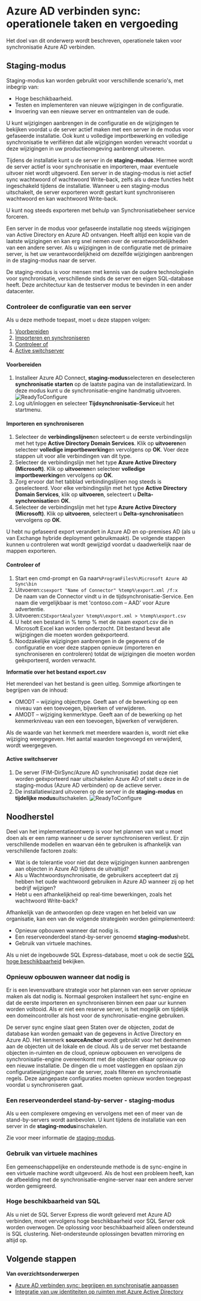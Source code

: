 <properties
   pageTitle="Azure AD verbinden sync: operationele taken en aandachtspunten | Microsoft Azure"
   description="Dit onderwerp beschrijft de operationele taken voor synchronisatie Azure AD verbinden en het voorbereiden voor de exploitatie van dit onderdeel."
   services="active-directory"
   documentationCenter=""
   authors="AndKjell"
   manager="femila"
   editor=""/>

<tags
   ms.service="active-directory"
   ms.devlang="na"
   ms.topic="article"
   ms.tgt_pltfrm="na"
   ms.workload="identity"
   ms.date="09/01/2016"
   ms.author="billmath"/>

# <a name="azure-ad-connect-sync-operational-tasks-and-consideration"></a>Azure AD verbinden sync: operationele taken en vergoeding
Het doel van dit onderwerp wordt beschreven, operationele taken voor synchronisatie Azure AD verbinden.

## <a name="staging-mode"></a>Staging-modus
Staging-modus kan worden gebruikt voor verschillende scenario's, met inbegrip van:

-   Hoge beschikbaarheid.
-   Testen en implementeren van nieuwe wijzigingen in de configuratie.
-   Invoering van een nieuwe server en ontmantelen van de oude.

U kunt wijzigingen aanbrengen in de configuratie en de wijzigingen te bekijken voordat u de server actief maken met een server in de modus voor gefaseerde installatie. Ook kunt u volledige importbewerking en volledige synchronisatie te verifiëren dat alle wijzigingen worden verwacht voordat u deze wijzigingen in uw productieomgeving aanbrengt uitvoeren.

Tijdens de installatie kunt u de server in de **staging-modus**. Hiermee wordt de server actief is voor synchronisatie en importeren, maar eventuele uitvoer niet wordt uitgevoerd. Een server in de staging-modus is niet actief sync wachtwoord of wachtwoord Write-back, zelfs als u deze functies hebt ingeschakeld tijdens de installatie. Wanneer u een staging-modus uitschakelt, de server exporteren wordt gestart kunt synchroniseren wachtwoord en kan wachtwoord Write-back.

U kunt nog steeds exporteren met behulp van Synchronisatiebeheer service forceren.

Een server in de modus voor gefaseerde installatie nog steeds wijzigingen van Active Directory en Azure AD ontvangen. Heeft altijd een kopie van de laatste wijzigingen en kan erg snel nemen over de verantwoordelijkheden van een andere server. Als u wijzigingen in de configuratie met de primaire server, is het uw verantwoordelijkheid om dezelfde wijzigingen aanbrengen in de staging-modus naar de server.

De staging-modus is voor mensen met kennis van de oudere technologieën voor synchronisatie, verschillende sinds de server een eigen SQL-database heeft. Deze architectuur kan de testserver modus te bevinden in een ander datacenter.

### <a name="verify-the-configuration-of-a-server"></a>Controleer de configuratie van een server
Als u deze methode toepast, moet u deze stappen volgen:

1. [Voorbereiden](#prepare)
2. [Importeren en synchroniseren](#import-and-synchronize)
3. [Controleer of](#verify)
4. [Active switchserver](#switch-active-server)

#### <a name="prepare"></a>Voorbereiden

1. Installeer Azure AD Connect, **staging-modus**selecteren en deselecteren **synchronisatie starten** op de laatste pagina van de installatiewizard. In deze modus kunt u de synchronisatie-engine handmatig uitvoeren.
![ReadyToConfigure](./media/active-directory-aadconnectsync-operations/readytoconfigure.png)
2. Log uit/inloggen en selecteer **Tijdsynchronisatie-Service**uit het startmenu.

#### <a name="import-and-synchronize"></a>Importeren en synchroniseren

1. Selecteer de **verbindingslijnen**en selecteert u de eerste verbindingslijn met het type **Active Directory Domain Services**. Klik op **uitvoeren**en selecteer **volledige importbewerking**en vervolgens op **OK**. Voer deze stappen uit voor alle verbindingen van dit type.
2. Selecteer de verbindingslijn met het type **Azure Active Directory (Microsoft)**. Klik op **uitvoeren**en selecteer **volledige importbewerking**en vervolgens op **OK**.
3. Zorg ervoor dat het tabblad verbindingslijnen nog steeds is geselecteerd. Voor elke verbindingslijn met het type **Active Directory Domain Services**, klik op **uitvoeren**, selecteert u **Delta-synchronisatie**en **OK**.
4. Selecteer de verbindingslijn met het type **Azure Active Directory (Microsoft)**. Klik op **uitvoeren**, selecteert u **Delta-synchronisatie**en vervolgens op **OK**.

U hebt nu gefaseerd export verandert in Azure AD en op-premises AD (als u van Exchange hybride deployment gebruikmaakt). De volgende stappen kunnen u controleren wat wordt gewijzigd voordat u daadwerkelijk naar de mappen exporteren.

#### <a name="verify"></a>Controleer of

1. Start een cmd-prompt en Ga naar`%ProgramFiles%\Microsoft Azure AD Sync\bin`
2. Uitvoeren:`csexport "Name of Connector" %temp%\export.xml /f:x`  
De naam van de Connector vindt u in de tijdsynchronisatie-Service. Een naam die vergelijkbaar is met 'contoso.com – AAD' voor Azure advertentie.
3. Uitvoeren:`CSExportAnalyzer %temp%\export.xml > %temp%\export.csv`
4. U hebt een bestand in % temp % met de naam export.csv die in Microsoft Excel kan worden onderzocht. Dit bestand bevat alle wijzigingen die moeten worden geëxporteerd.
5. Noodzakelijke wijzigingen aanbrengen in de gegevens of de configuratie en voer deze stappen opnieuw (importeren en synchroniseren en controleren) totdat de wijzigingen die moeten worden geëxporteerd, worden verwacht.

**Informatie over het bestand export.csv**

Het merendeel van het bestand is geen uitleg. Sommige afkortingen te begrijpen van de inhoud:

- OMODT – wijziging objecttype. Geeft aan of de bewerking op een niveau van een toevoegen, bijwerken of verwijderen.
- AMODT – wijziging kenmerktype. Geeft aan of de bewerking op het kenmerkniveau van een een toevoegen, bijwerken of verwijderen.

Als de waarde van het kenmerk met meerdere waarden is, wordt niet elke wijziging weergegeven. Het aantal waarden toegevoegd en verwijderd, wordt weergegeven.

#### <a name="switch-active-server"></a>Active switchserver

1. De server (FIM-DirSync/Azure AD synchronisatie) zodat deze niet worden geëxporteerd naar uitschakelen Azure AD of stelt u deze in de staging-modus (Azure AD verbinden) op de actieve server.
2. De installatiewizard uitvoeren op de server in de **staging-modus** en **tijdelijke modus**uitschakelen.
![ReadyToConfigure](./media/active-directory-aadconnectsync-operations/additionaltasks.png)

## <a name="disaster-recovery"></a>Noodherstel
Deel van het implementatieontwerp is voor het plannen van wat u moet doen als er een ramp wanneer u de server synchroniseren verliest. Er zijn verschillende modellen en waarvan één te gebruiken is afhankelijk van verschillende factoren zoals:

-   Wat is de tolerantie voor niet dat deze wijzigingen kunnen aanbrengen aan objecten in Azure AD tijdens de uitvaltijd?
-   Als u Wachtwoordsynchronisatie, de gebruikers accepteert dat zij hebben het oude wachtwoord gebruiken in Azure AD wanneer zij op het bedrijf wijzigen?
-   Hebt u een afhankelijkheid op real-time bewerkingen, zoals het wachtwoord Write-back?

Afhankelijk van de antwoorden op deze vragen en het beleid van uw organisatie, kan een van de volgende strategieën worden geïmplementeerd:

-   Opnieuw opbouwen wanneer dat nodig is.
-   Een reserveonderdeel stand-by-server genoemd **staging-modus**hebt.
-   Gebruik van virtuele machines.

Als u niet de ingebouwde SQL Express-database, moet u ook de sectie [SQL hoge beschikbaarheid](#sql-high-availability) bekijken.

### <a name="rebuild-when-needed"></a>Opnieuw opbouwen wanneer dat nodig is
Er is een levensvatbare strategie voor het plannen van een server opnieuw maken als dat nodig is. Normaal gesproken installeert het sync-engine en dat de eerste importeren en synchroniseren binnen een paar uur kunnen worden voltooid. Als er niet een reserve server, is het mogelijk om tijdelijk een domeincontroller als host voor de synchronisatie-engine gebruiken.

De server sync engine slaat geen Staten over de objecten, zodat de database kan worden gemaakt van de gegevens in Active Directory en Azure AD. Het kenmerk **sourceAnchor** wordt gebruikt voor het deelnemen aan de objecten uit de lokale en de cloud. Als u de server met bestaande objecten in-ruimten en de cloud, opnieuw opbouwen en vervolgens de synchronisatie-engine overeenkomt met die objecten elkaar opnieuw op een nieuwe installatie. De dingen die u moet vastleggen en opslaan zijn configuratiewijzigingen naar de server, zoals filteren en synchronisatie regels. Deze aangepaste configuraties moeten opnieuw worden toegepast voordat u synchroniseren gaat.

### <a name="have-a-spare-standby-server---staging-mode"></a>Een reserveonderdeel stand-by-server - staging-modus
Als u een complexere omgeving en vervolgens met een of meer van de stand-by-servers wordt aanbevolen. U kunt tijdens de installatie van een server in de **staging-modus**inschakelen.

Zie voor meer informatie de [staging-modus](#staging-mode).

### <a name="use-virtual-machines"></a>Gebruik van virtuele machines
Een gemeenschappelijke en ondersteunde methode is de sync-engine in een virtuele machine wordt uitgevoerd. Als de host een probleem heeft, kan de afbeelding met de synchronisatie-engine-server naar een andere server worden gemigreerd.

### <a name="sql-high-availability"></a>Hoge beschikbaarheid van SQL
Als u niet de SQL Server Express die wordt geleverd met Azure AD verbinden, moet vervolgens hoge beschikbaarheid voor SQL Server ook worden overwogen. De oplossing voor beschikbaarheid alleen ondersteund is SQL clustering. Niet-ondersteunde oplossingen bevatten mirroring en altijd op.

## <a name="next-steps"></a>Volgende stappen

**Van overzichtsonderwerpen**  

- [Azure AD verbinden sync: begrijpen en synchronisatie aanpassen](active-directory-aadconnectsync-whatis.md)  
- [Integratie van uw identiteiten op ruimten met Azure Active Directory](active-directory-aadconnect.md)  
